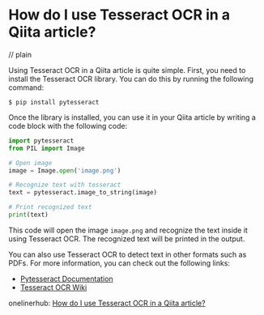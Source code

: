 # How do I use Tesseract OCR in a Qiita article?
// plain

Using Tesseract OCR in a Qiita article is quite simple. First, you need to install the Tesseract OCR library. You can do this by running the following command:

```
$ pip install pytesseract
```

Once the library is installed, you can use it in your Qiita article by writing a code block with the following code:

```python
import pytesseract
from PIL import Image

# Open image
image = Image.open('image.png')

# Recognize text with tesseract
text = pytesseract.image_to_string(image)

# Print recognized text
print(text)
```

This code will open the image `image.png` and recognize the text inside it using Tesseract OCR. The recognized text will be printed in the output.

You can also use Tesseract OCR to detect text in other formats such as PDFs. For more information, you can check out the following links:

- [Pytesseract Documentation](https://pypi.org/project/pytesseract/)
- [Tesseract OCR Wiki](https://github.com/tesseract-ocr/tesseract/wiki)

onelinerhub: [How do I use Tesseract OCR in a Qiita article?](https://onelinerhub.com/tesseract-ocr/how-do-i-use-tesseract-ocr-in-a-qiita-article)